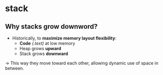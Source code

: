 # stack

## Why stacks grow downword?
 * Historically, to **maximize memory layout flexibility**:
   * **Code** *(.text)* at low memory
   * Heap grows **upward**
   * Stack grows **downward**

$\rightarrow$ This way they move toward each other, allowing dynamic use of space in between.


